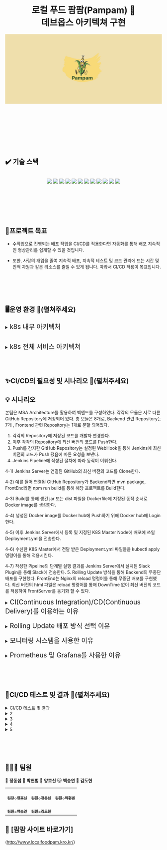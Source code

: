 <h1 align="center">로컬 푸드 팜팜(Pampam) 🌽<br>데브옵스 아키텍쳐 구현
</h1>

<img src="./img/pampamLogo.png">

<br>
<br>
<br>



<br>
<br>
<br>
<br>
<br>
<br>

## ✔️ 기술 스택 
<br>
<div align="center">
<img src="https://img.shields.io/badge/k8s-326CE5?style=for-the-badge&logo=#326CE5&logoColor=white">
<img src="https://img.shields.io/badge/docker-2496ED?style=for-the-badge&logo=docker&logoColor=white">
<img src="https://img.shields.io/badge/jenkins-D24939?style=for-the-badge&logo=jenkins&logoColor=white">
<img src="https://img.shields.io/badge/git-F05032?style=for-the-badge&logo=git&logoColor=white">
<img src="https://img.shields.io/badge/github-181717?style=for-the-badge&logo=github&logoColor=white">
<img src="https://img.shields.io/badge/jest-C21325?style=for-the-badge&logo=jest&logoColor=white">
<img src="https://img.shields.io/badge/grafana-F46800?style=for-the-badge&logo=grafana&logoColor=white">
<img src="https://img.shields.io/badge/prometheus-E6522C?style=for-the-badge&logo=prometheus&logoColor=white">
<img src="https://img.shields.io/badge/slack-4A154B?style=for-the-badge&logo=slack&logoColor=white">
<img src="https://img.shields.io/badge/longhorn-6929C4?style=for-the-badge&logo=longhorn&logoColor=white">
<img src="https://img.shields.io/badge/istio-466BB0?style=for-the-badge&logo=istio&logoColor=white">
<img src="https://img.shields.io/badge/webhook-2088FF?style=for-the-badge&logo=webhook&logoColor=white">
</div>
<br>
<br>
<br>
<br>
<br>
<br>



## 📌프로젝트 목표

* 수작업으로 진행되는 배포 작업을 CI/CD를 적용한다면 자동화를 통해 배포 지속적인 형상관리를 쉽게할 수 있을 것입니다.


* 또한, 사람의 개입을 줄여 지속적 배포, 지속적 테스트 및 코드 관리에 드는 시간 및 인적 자원과 같은 리소스를 줄일 수 있게 됩니다. 따라서 CI/CD 적용이 목표입니다.



<br>
<br>
<br>
<br>


## 🖥️운영 환경 📖(펼쳐주세요)

<details>
    <summary>
<span style="font-size:150%"> k8s 내부 아키텍처 </span></summary>
</br>


<p align="center">
<img width="80%" src="./img/back/02. k8s_내부_아키텍처.png">

</details>

</br>
</br>


<details>
    <summary>
<span style="font-size:150%"> k8s 전체 서비스 아키텍쳐 </span></summary>
</br>


<p align="center">
<img width="80%" src="./img/back/01. k8s_전체서비스_아키텍처.png">

</details>






<br>
<br>
<br>


## ✨CI/CD의 필요성 및 시나리오 📖(펼쳐주세요)

## 💡 시나리오

본팀은 MSA Architecture를 활용하여 백엔드를 구성하였다.
각각의 모듈은 서로 다른 GitHub Repository에 저장되어 있다.
총 모듈은 8개로, Backend 관련 Repository는 7개 , Frontend 관련 Repository는 1개로 분할 되어있다.
1. 각각의 Repository에 저장된 코드를 개발자 변경한다.
2. 이후 각각의 Repository에 최신 버전의 코드를 Push한다.
3. Push를 감지한 GitHub Repository는 설정된 WebHook을 통해 Jenkins에 최신 버전의 코드가 Push 됐음에 따른 요청을 보낸다.
4. Jenkins Pipeline에 작성된 절차에 따라 동작이 이뤄진다.
   
4-1) Jenkins Server는 연결된 GitHub의 최신 버전의 코드를 Clone한다. 

4-2) 예를 들어 연결된 GitHub Repository가 Backend라면 mvn package, FrontEnd라면 npm run build를 통해 해당 프로젝트를 Build한다. 

4-3) Build를 통해 생긴 jar 또는 dist 파일을 Dockerfile에 지정된 동작 순서로 Docker image를 생성한다. 

4-4) 생성된 Docker image를 Docker hub에 Push하기 위해 Docker hub에 Login 한다. 

4-5) 이후 Jenkins Server에서 등록 및 지정된 K8S Master Node에 배포에 쓰일 Deployment.yml을 전송한다. 

4-6) 수신한 K8S Master에서 전달 받은 Deployment.yml 파일들을 kubectl apply 명령어를 통해 적용시킨다. 

4-7) 작성한  Pipeline의 단계별 실행 결과를 Jenkins Server에서 설치된 Slack Plugin을 통해 Slack에 전송한다.
5. Rolling Update 방식을 통해 Backend의 무중단 배포를 구현했다.
   FrontEnd는 Nginx의 reload 명령어를 통해 무중단 배포를 구현했다. 최신 버전의 html 파일은 reload 명령어를 통해 DownTime 없이 최신 버전의 코드를 적용하여 FrontServer를 동기화 할 수 있다.




<details>
    <summary>
<span style="font-size:150%"> CI(Continuous Integration)/CD(Continuous Delivery)를 이용하는 이유 </span></summary>
CI/CD는 다음과 같은 장점이 있습니다.

* 소프트웨어 품질 향상: CI를 통해 버그를 빠르게 발견하고 수정할 수 있으므로 소프트웨어의 품질을 향상시킬 수 있습니다.
* 소프트웨어 안정성 향상: CD를 통해 소프트웨어가 더 자주 배포되므로 프로덕션 환경에서 발생하는 문제를 빠르게 발견하고 수정할 수 있습니다.
* 개발 생산성 향상: CD를 통해 개발자는 소프트웨어를 더 자주 배포할 수 있으므로 개발 생산성을 향상시킬 수 있습니다.
* 고객 만족도 향상: CD를 통해 소프트웨어가 더 자주 배포되므로 고객이 최신 소프트웨어를 사용할 수 있습니다.
</details>

</br>


<details>
    <summary>
<span style="font-size:150%"> Rolling Update 배포 방식 선택 이유 </span></summary>
</br>

* 무중단 배포의 종류로는 Rolling Update, Blue-Green, Canary 배포가 있습니다. 3가지 방법 중에서 Rolling Update를 선택하였는데, 이 배포 방식에 대해 먼저 설명하겠습니다.


* Rolling Update 방식은 V1파드가 존재할 때 V2 파드를 하나 늘리고 V1 파드를 하나 줄이고 이를 반복하여 버전을 구버전에서 신버전으로 점진적으로 교체하는 방법입니다. 


* Rolling Update는 서비스의 지속성을 보장하면서도 새로운 기능을 제공할 수 있다는 점과 다른 방법들에 비해 자원을 적게 소비하면서도 무중단으로 서비스를 제공할 수 있다는 장점으로 인해 선택하게 되었습니다.
<p align="center">
<img width="80%" src="./img/rollingUpdate.png"><br>Rolling Update 방식
</br>
</br>

* 다른 배포 방식인 Blue-Green 배포는 한 번에 버전을 교체하기 때문에 리소스를 많이 필요로 하며, Canary 배포 역시 새로운 버전을 일부 사용자에게 테스트하면서 점진적으로 서비스를 업데이트하기 때문에 두 버전이 동시에 존재해야 하고 Blue-Green과 같이 많은 리소스를 필요로 하기에 우리에게 적합한 배포방식이 아니었습니다.


* 따라서 우리팀은 MSA전환으로 인한 백엔드 및 DB 서버의 개수가 많아짐에 따라 자원을 더 효율적으로 사용 할 수 있는 Rolling Update 방식을 이용하게 되었고, 이를 통해 서비스의 지속성을 유지하면서도 자원을 효율적으로 활용할 수 있었습니다.
</details>

</br>

<details>
    <summary>
<span style="font-size:150%"> 모니터링 시스템을 사용한 이유 </span></summary>
</br>

* 장애 대처를 위한 모니터링 시스템을 도입한 이유는 서비스를 운영하면서 여러 가지 측면에서 발생하는 문제점을 사전에 식별하고 이를 해결하고자 사용하였습니다.


* 우선, 모니터링 시스템 없이 서비스를 운영하게 되면 사용자가 직접 에러를 보고해야 한다는 점은 문제의 근본이 되었습니다. 


* 이로 인해 시스템에 문제가 발생하더라도 사용자의 수동적인 보고에 의존해야 했으며, 이는 능동적이고 신속한 대응을 어렵게 만들었습니다.


* 또한, MSA 환경을 구축하면서 여러 대의 서버를 동시에 운영하게 되면서 시스템 복잡성가 증가하였습니다. 


* 이러한 MSA의 복잡한 구성 방식을 보다 효율적으로 관리하고, 문제가 되는 부분을 사전에 식별하여 대처할 수 있도록 모니터링 시스템의 도입이 필요하게 되었습니다.

</details>

</br>

<details>
    <summary>
<span style="font-size:150%"> Prometheus 및 Grafana를 사용한 이유 </span></summary>
</br>

* 저희 서비스를 모니터링해줄 시스템으로는 Prometheus와 Grafana를 채택하였습니다.


* 저희 서비스에서는 Kubernetes를 사용하여 시스템을 관리하고 있기 때문에 Kubernetes와의 호환성이 좋은 모니터링 시스템을 선택하고자 했습니다. 


* Prometheus는 Kubernetes와의 통합이 용이하며, 설치 및 운영이 간편하여 IT 인프라의 모니터링과 관리를 단순화할 수 있기 때문에 사용하였습니다. 


* 또한, 헬름 차트를 통해 기본 구성 요소 설치부터 모니터링 대시보드를 간편하게 관리할 수 있습니다. 이를 활용하여 효율적인 서비스 운영과 빠른 장애 대응이 가능해졌습니다.


* Prometheus에 더하여 Grafana를 사용한 이유는 보다 가시성있는 대시보드를 제공하기 때문입니다.


* Prometheus를 통해 얻을 수 있는 여러 가지 데이터를 개발자가 Grafana에서 제공하는 대시보드를 통해 데이터를 시각화할 수 있게 되고, 필요에 따라서 직접 대시보드를 제작할 수 있기 때문에 Grafana를 함께 채택하여 사용하였습니다.

</details>
<br>
<br>
<br>
<br>

## 🎥CI/CD 테스트 및 결과 📖(펼쳐주세요)
<details>
    <summary>CI/CD 테스트 및 결과</summary>
  
<p align="center">
<img width="80%" src="#">
</p>

</details>
<details>
    <summary>2</summary>

<p align="center">
<img width="80%" src="#">TEST
</p>

</details>
<details>
    <summary>3</summary>

<p align="center">
<img width="80%" src="#">TEST
</p>

</details>
<details>
    <summary>4</summary>

<p align="center">
<img width="80%" src="#">TEST
</p>

</details>
<details>
    <summary>5</summary>

<p align="center">
<img width="80%" src="#">TEST
</p>

</details>
<br>
<br>
<br>
<br>

## 🧑‍🤝‍🧑 팀원

🐯 **정동섭** 🐶 **박현범** 🐺 **양호신** 🐱 **백송연** 🐧 **김도현**

<table>
  <tbody>
    <tr>
      <td align="center"><a href="https://github.com/Hosae0905"><img src="https://github.com/beyond-sw-camp/be02-2nd-pampam-ecomerce/assets/80888180/71e60cdb-cc1c-4f25-829c-9e6e33d4fd8c" width="100px;" alt=""/><br /><sub><b> 팀장 : 양호신</b></sub></a><br /></td>
      <td align="center"><a href="https://github.com/JungDongSeob"><img src="https://github.com/beyond-sw-camp/be02-2nd-pampam-ecomerce/assets/80888180/d6210ade-6e08-4f1a-a893-a96e064a7c8f" width="100px;" alt=""/><br /><sub><b> 팀원 : 정동섭</b></sub></a><br /></td>
      <td align="center"><a href="https://github.com/ParkHyeonBeom"><img src="https://github.com/beyond-sw-camp/be02-2nd-pampam-ecomerce/assets/80888180/852c7c08-43c8-4aba-bb02-894ad52f7daa" width="100px;" alt=""/><br /><sub><b> 팀원 : 박현범</b></sub></a><br /></td>
     <tr/>
      <td align="center"><a href="https://github.com/SongYeonBaek"><img src="https://github.com/beyond-sw-camp/be02-2nd-pampam-ecomerce/assets/80888180/7db0d8e5-d406-46f3-9164-aa7b23b9a69f" width="100px;" alt=""/><br /><sub><b> 팀원 : 백송연</b></sub></a><br /></td>
      <td align="center"><a href="https://github.com/dohyun0408"><img src="https://github.com/beyond-sw-camp/be02-2nd-pampam-ecomerce/assets/80888180/262aa149-cebf-4e86-a422-29ed9349d745" width="100px;" alt=""/><br /><sub><b> 팀원 : 김도현 </b></sub></a><br /></td>
    </tr>
  </tbody>
</table>


## 🌽 [팜팜 사이트 바로가기]<br>
(http://www.localfoodpam.kro.kr/)

